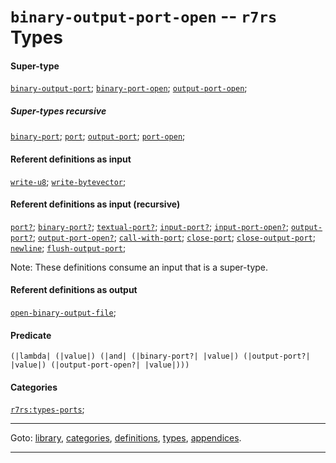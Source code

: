 

<a id='type__r7rs__binary-output-port-open'></a>

# `binary-output-port-open` -- `r7rs` Types


#### Super-type

[`binary-output-port`](../../r7rs/types/binary-output-port.md#type__r7rs__binary-output-port);
[`binary-port-open`](../../r7rs/types/binary-port-open.md#type__r7rs__binary-port-open);
[`output-port-open`](../../r7rs/types/output-port-open.md#type__r7rs__output-port-open);


##### Super-types recursive

[`binary-port`](../../r7rs/types/binary-port.md#type__r7rs__binary-port);
[`port`](../../r7rs/types/port.md#type__r7rs__port);
[`output-port`](../../r7rs/types/output-port.md#type__r7rs__output-port);
[`port-open`](../../r7rs/types/port-open.md#type__r7rs__port-open);


#### Referent definitions as input

[`write-u8`](../../r7rs/definitions/write-u8.md#definition__r7rs__write-u8);
[`write-bytevector`](../../r7rs/definitions/write-bytevector.md#definition__r7rs__write-bytevector);


#### Referent definitions as input (recursive)

[`port?`](../../r7rs/definitions/port_3f.md#definition__r7rs__port_3f);
[`binary-port?`](../../r7rs/definitions/binary-port_3f.md#definition__r7rs__binary-port_3f);
[`textual-port?`](../../r7rs/definitions/textual-port_3f.md#definition__r7rs__textual-port_3f);
[`input-port?`](../../r7rs/definitions/input-port_3f.md#definition__r7rs__input-port_3f);
[`input-port-open?`](../../r7rs/definitions/input-port-open_3f.md#definition__r7rs__input-port-open_3f);
[`output-port?`](../../r7rs/definitions/output-port_3f.md#definition__r7rs__output-port_3f);
[`output-port-open?`](../../r7rs/definitions/output-port-open_3f.md#definition__r7rs__output-port-open_3f);
[`call-with-port`](../../r7rs/definitions/call-with-port.md#definition__r7rs__call-with-port);
[`close-port`](../../r7rs/definitions/close-port.md#definition__r7rs__close-port);
[`close-output-port`](../../r7rs/definitions/close-output-port.md#definition__r7rs__close-output-port);
[`newline`](../../r7rs/definitions/newline.md#definition__r7rs__newline);
[`flush-output-port`](../../r7rs/definitions/flush-output-port.md#definition__r7rs__flush-output-port);

Note:  These definitions consume an input that is a super-type.


#### Referent definitions as output

[`open-binary-output-file`](../../r7rs/definitions/open-binary-output-file.md#definition__r7rs__open-binary-output-file);


#### Predicate

```
(|lambda| (|value|) (|and| (|binary-port?| |value|) (|output-port?| |value|) (|output-port-open?| |value|)))
```


#### Categories

[`r7rs:types-ports`](../../r7rs/categories/r7rs_3a_types-ports.md#category__r7rs__r7rs_3a_types-ports);

----

Goto: [library](../../r7rs/_index.md#library__r7rs), [categories](../../r7rs/categories/_index.md#toc__r7rs__categories), [definitions](../../r7rs/definitions/_index.md#toc__r7rs__definitions), [types](../../r7rs/types/_index.md#toc__r7rs__types), [appendices](../../r7rs/appendices/_index.md#toc__r7rs__appendices).

----

